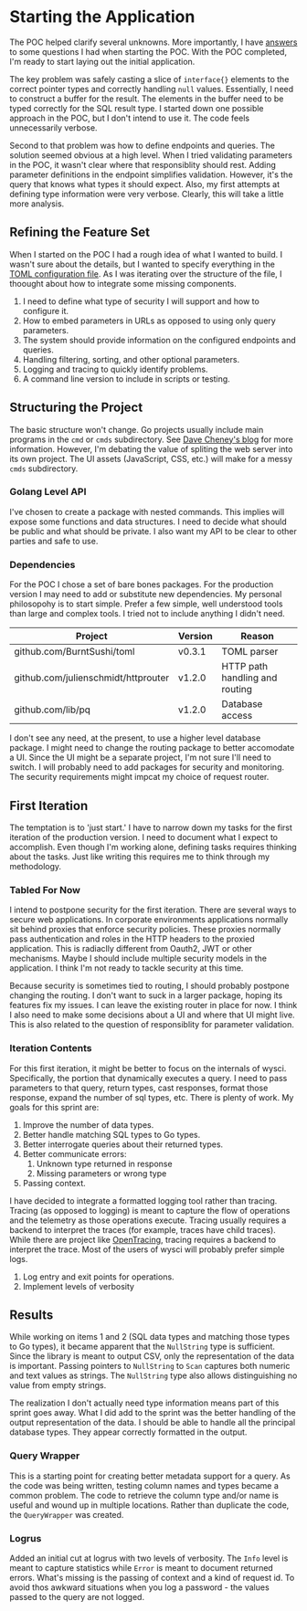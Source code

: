 # Starting the Application
The POC helped clarify several unknowns.
More importantly, I have [answers](https://github.com/DarcInc/wysci/blob/master/docs/version0.md#the-application) to some questions I had when starting the POC.
With the POC completed, I'm ready to start laying out the initial application.

The key problem was safely casting a slice of `interface{}` elements to the correct pointer types and correctly handling `null` values.
Essentially, I need to construct a buffer for the result.
The elements in the buffer need to be typed correctly for the SQL result type.
I started down one possible approach in the POC, but I don't intend to use it.
The code feels unnecessarily verbose.

Second to that problem was how to define endpoints and queries.
The solution seemed obvious at a high level.
When I tried validating parameters in the POC, it wasn't clear where that responsiblity should rest.
Adding parameter definitions in the endpoint simplifies validation.
However, it's the query that knows what types it should expect.
Also, my first attempts at defining type information were very verbose.
Clearly, this will take a little more analysis.

## Refining the Feature Set
When I started on the POC I had a rough idea of what I wanted to build.
I wasn't sure about the details, but I wanted to specify everything in the [TOML configuration file](https://github.com/DarcInc/wysci/blob/v0.0/docs/example.toml).
As I was iterating over the structure of the file, I thoought about how to integrate some missing components.
1. I need to define what type of security I will support and how to configure it.
2. How to embed parameters in URLs as opposed to using only query parameters.
3. The system should provide information on the configured endpoints and queries.
4. Handling filtering, sorting, and other optional parameters.
5. Logging and tracing to quickly identify problems.
6. A command line version to include in scripts or testing.

## Structuring the Project
The basic structure won't change. 
Go projects usually include main programs in the `cmd` or `cmds` subdirectory.
See [Dave Cheney's blog](https://dave.cheney.net/2014/12/01/five-suggestions-for-setting-up-a-go-project) for more information.
However, I'm debating the value of spliting the web server into its own project.
The UI assets (JavaScript, CSS, etc.) will make for a messy `cmds` subdirectory.

### Golang Level API
I've chosen to create a package with nested commands.
This implies will expose some functions and data structures.
I need to decide what should be public and what should be private.
I also want my API to be clear to other parties and safe to use.

### Dependencies
For the POC I chose a set of bare bones packages.
For the production version I may need to add or substitute new dependencies.
My personal philosopohy is to start simple.
Prefer a few simple, well understood tools than large and complex tools.
I tried not to include anything I didn't need.

|Project                             |Version |Reason                         |
|------------------------------------|--------|-------------------------------|
|github.com/BurntSushi/toml          |v0.3.1  |TOML parser                    |
|github.com/julienschmidt/httprouter |v1.2.0  |HTTP path handling and routing |
|github.com/lib/pq                   |v1.2.0  |Database access                |

I don't see any need, at the present, to use a higher level database package.
I might need to change the routing package to better accomodate a UI.
Since the UI might be a separate project, I'm not sure I'll need to switch.
I will probably need to add packages for security and monitoring.
The security requirements might impcat my choice of request router.

## First Iteration
The temptation is to 'just start.'
I have to narrow down my tasks for the first iteration of the production version.
I need to document what I expect to accomplish.
Even though I'm working alone, defining tasks requires thinking about the tasks.
Just like writing this requires me to think through my methodology.

### Tabled For Now
I intend to postpone security for the first iteration.
There are several ways to secure web applications.
In  corporate environments applications normally sit behind proxies that enforce security policies.
These proxies normally pass authentication and roles in the HTTP headers to the proxied application.
This is radiaclly different from Oauth2, JWT or other mechanisms.
Maybe I should include multiple security models in the application.
I think I'm not ready to tackle security at this time.

Because security is sometimes tied to routing, I should probably postpone changing the routing.
I don't want to suck in a larger package, hoping its features fix my issues.
I can leave the existing router in place for now.
I think I also need to make some decisions about a UI and where that UI might live.
This is also related to the question of responsiblity for parameter validation.

### Iteration Contents 
For this first iteration, it might be better to focus on the internals of wysci.
Specifically, the portion that dynamically executes a query.
I need to pass parameters to that query, return types, cast responses, format those response, expand the number of sql types, etc.
There is plenty of work.
My goals for this sprint are:
1. Improve the number of data types.
2. Better handle matching SQL types to Go types.
3. Better interrogate queries about their returned types.
4. Better communicate errors:
   1. Unknown type returned in response
   2. Missing parameters or wrong type
5. Passing context.

I have decided to integrate a formatted logging tool rather than tracing.
Tracing (as opposed to logging) is meant to capture the flow of operations and the telemetry as those operations execute.
Tracing usually requires a backend to interpret the traces (for example, traces have child traces).
While there are project like [OpenTracing](https://opentracing.io/), tracing requires a backend to interpret the trace.
Most of the users of wysci will probably prefer simple logs.
1. Log entry and exit points for operations.
2. Implement levels of verbosity

## Results
While working on items 1 and 2 (SQL data types and matching those types to Go types), it became apparent that the `NullString` type is sufficient.
Since the library is meant to output CSV, only the representation of the data is important.
Passing pointers to `NullString` to `Scan` captures both numeric and text values as strings.
The `NullString` type also allows distinguishing no value from empty strings.

The realization I don't actually need type information means part of this sprint goes away.
What I did add to the sprint was the better handling of the output representation of the data.
I should be able to handle all the principal database types.
They appear correctly formatted in the output.

### Query Wrapper
This is a starting point for creating better metadata support for a query.
As the code was being written, testing column names and types became a common problem.
The code to retrieve the column type and/or name is useful and wound up in multiple locations.
Rather than duplicate the code, the `QueryWrapper` was created.

### Logrus
Added an initial cut at logrus with two levels of verbosity.
The `Info` level is meant to capture statistics while `Error` is meant to document returned errors.
What's missing is the passing of context and a kind of request id.
To avoid thos awkward situations when you log a password - the values passed to the query are not logged.


